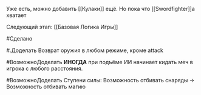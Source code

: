 Уже есть, можно добавить [[Кулаки]] ещё.
Но пока что [[Swordfighter]]а хватает

Следующий этап: [[Базовая Логика Игры]]

#Сделано 

#.Доделать Возврат оружия в любом режиме, кроме attack

#ВозможноДоделать  __ИНОГДА__ при подъёме ИИ начинает кидать меч в игрока с любого расстояния.

#ВозможноДоделать Ступени силы: Возможность отбивать снаряды -> Возможность отбивать магию
